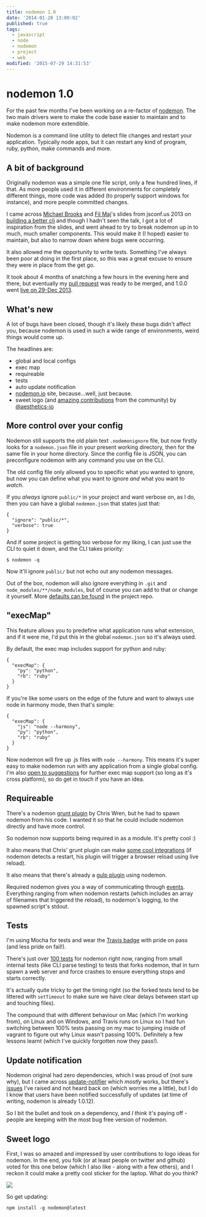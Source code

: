 ```yaml
---
title: nodemon 1.0
date: '2014-01-20 13:00:02'
published: true
tags:
  - javascript
  - node
  - nodemon
  - project
  - web
modified: '2015-07-29 14:31:53'
---
```

# nodemon 1.0

For the past few months I've been working on a re-factor of [nodemon](http://github.com/remy/nodemon). The two main drivers were to make the code base easier to maintain and to make nodemon more extendible.

Nodemon is a command line utility to detect file changes and restart your application. Typically node apps, but it can restart any kind of program, ruby, python, make commands and more.

## A bit of background

Originally nodemon was a simple one file script, only a few hundred lines, if that. As more people used it in different environments for completely different things, more code was added (to properly support windows for instance), and more people committed changes.

I came across [Michael Brooks](https://github.com/mwbrooks) and [Fil Maj](https://github.com/filmaj)'s slides from jsconf.us 2013 on [building a better cli](http://michaelbrooks.ca/deck/2013-node-brigade/) and though I hadn't seen the talk, I got a lot of inspiration from the slides, and went ahead to try to break nodemon up in to much, much smaller components. This would make it (I hoped) easier to maintain, but also to narrow down where bugs were occurring.

It also allowed me the opportunity to write tests. Something I've always been poor at doing in the first place, so this was a great excuse to ensure they were in place from the get go.

It took about 4 months of snatching a few hours in the evening here and there, but eventually my [pull request](https://github.com/remy/nodemon/pull/200) was ready to be merged, and 1.0.0 went [live on 29-Dec 2013](https://github.com/remy/nodemon/compare/v0.7.10...v1.0.0).

## What's new

A lot of bugs have been closed, though it's likely these bugs didn't affect you, because nodemon is used in such a wide range of environments, weird things would come up.

The headlines are:

- global and local configs
- exec map
- requireable
- tests
- auto update notification
- [nodemon.io](http://nodemon.io) site, because...well, just because.
- sweet logo (and [amazing contributions](https://github.com/remy/nodemon/issues/217) from the community) by [@aesthetics-io](https://github.com/aesthetics-io)

## More control over your config

Nodemon still supports the old plain text `.nodemonignore` file, but now firstly looks for a `nodemon.json` file in your present working directory, then for the same file in your home directory. Since the config file is JSON, you can preconfigure nodemon with any command you use on the CLI.

The old config file only allowed you to specific what you wanted to ignore, but now you can define what you want to ignore *and* what you want to *watch*.

If you *always* ignore `public/*` in your project and want verbose on, as I do, then you can have a global `nodemon.json` that states just that:

<pre><code>{
  "ignore": "public/*",
  "verbose": true
}</code></pre>

And if some project is getting too verbose for my liking, I can just use the CLI to quiet it down, and the CLI takes priority:

<pre><code>$ nodemon -q</code></pre>

Now it'll ignore `public/` but not echo out any nodemon messages.

Out of the box, nodemon will also ignore everything in `.git` and `node_modules/**/node_modules`, but of course you can add to that or change it yourself. More [defaults can be found](https://github.com/remy/nodemon/blob/master/lib/config/defaults.js) in the project repo.

## "execMap"

This feature allows you to predefine what application runs what extension, and if it were me, I'd put this in the global `nodemon.json` so it's always used.

By default, the exec map includes support for python and ruby:

<pre><code>{
  "execMap": {
    "py": "python",
    "rb": "ruby"
  }
}</code></pre>

If you're like some users on the edge of the future and want to always use node in harmony mode, then that's simple:

<pre><code>{
  "execMap": {
    "js": "node --harmony",
    "py": "python",
    "rb": "ruby"
  }
}</code></pre>

Now nodemon will fire up .js files with `node --harmony`. This means it's super easy to make nodemon run with any application from a single global config. I'm also [open to suggestions](https://github.com/remy/nodemon/blob/master/lib/config/defaults.js#L7) for further exec map support (so long as it's cross platform), so do get in touch if you have an idea.

## Requireable

There's a nodemon [grunt plugin](https://github.com/ChrisWren/grunt-nodemon) by Chris Wren, but he had to spawn nodemon from his code. I wanted it so that he could include nodemon directly and have more control.

So nodemon now supports being required in as a module. It's pretty cool :)

It also means that Chris' grunt plugin can make [some cool integrations](https://github.com/ChrisWren/grunt-nodemon#advanced-usage) (if nodemon detects a restart, his plugin will trigger a browser reload using live reload).

It also means that there's already a [gulp plugin](https://npmjs.org/package/gulp-nodemon) using nodemon.

Required nodemon gives you a way of communicating through [events](https://github.com/remy/nodemon/blob/master/doc/events.md). Everything ranging from when nodemon restarts (which includes an array of filenames that triggered the reload), to nodemon's logging, to the spawned script's stdout.

## Tests

I'm using Mocha for tests and wear the [Travis badge](https://travis-ci.org/remy/nodemon) with pride on pass (and less pride on fail!).

There's just over [100 tests](https://travis-ci.org/remy/nodemon/jobs/17161118) for nodemon right now, ranging from small internal tests (like CLI parse testing) to tests that forks nodemon, that in turn spawn a web server and force crashes to ensure everything stops and starts correctly.

It's actually quite tricky to get the timing right (so the forked tests tend to be littered with `setTimeout` to make sure we have clear delays between start up and touching files).

The compound that with different behaviour on Mac (which I'm working from), on Linux and on Windows, and Travis runs on Linux so I had fun switching between 100% tests passing on my mac to jumping inside of vagrant to figure out why Linux wasn't passing 100%. Definitely a few lessons learnt (which I've quickly forgotten now they pass!).

## Update notification

Nodemon original had zero dependencies, which I was proud of (not sure why), but I came across [update-notifier](https://github.com/yeoman/update-notifier/) which *mostly* works, but there's [issues](https://github.com/yeoman/update-notifier/issues) I've raised and not heard back on (which worries me a little), but I do I know that users have been notified successfully of updates (at time of writing, nodemon is already 1.0.12).

So I bit the bullet and took on a dependency, and *I think* it's paying off - people are keeping with the most bug free version of nodemon.

## Sweet logo

First, I was so amazed and impressed by user contributions to logo ideas for nodemon. In the end, you folk (or at least people on twitter and github) voted for this one below (which I also like - along with a few others), and I reckon it could make a pretty cool sticker for the laptop. What do you think?

<img style="display: block; margin: 0 auto; max-width: 100%;" src="http://remysharp.com/images/nodemon.png">

So get updating:

<pre><code>npm install -g nodemon@latest</code></pre>
